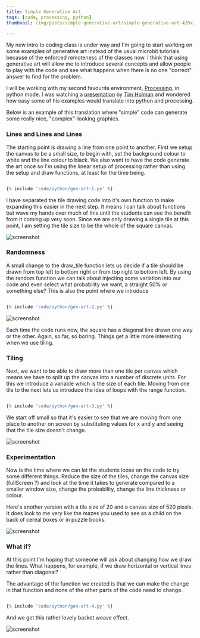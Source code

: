 ```yaml
---
title: Simple Generative Art
tags: [code, processing, python]
thumbnail: /img/posts/simple-generative-art/simple-generative-art-420x255.png

---
```


My new intro to coding class is under way and I'm going to start working on some examples of generative art instead of the usual microbit tutorials because of the
enforced remoteness of the classes now. I think that using generative art will allow me to introduce several concepts and allow people to play with the code and
see what happens when there is no one "correct" answer to find for the problem.

I will be working with my second favourite environment, <a href="https://processing.org/">Processing</a>, in python mode. I was watching a <a href="https://youtu.be/4Se0_w0ISYk">presentation</a> by
<a href="https://tholman.com">Tim Holman</a> and wondered how easy some of his examples would translate into python and processing.

Below is an example of this translation where "simple" code can generate some really nice, "complex"-looking graphics.

### Lines and Lines and Lines

The starting point is drawing a line from one point to another. First we setup the canvas to be a small size, to begin with, set the background colour to white
and the line colour to black. We also want to have the code generate the art once so I'm using the linear setup of processing rather than using the setup and draw functions,
at least for the time being.

```python

{% include 'code/python/gen-art-1.py' %}

```

I have separated the tile drawing code into it's own function to make expanding this easier in the next step. It means I can talk about functions but wave my hands over much of this until
the students can see the benefit from it coming up very soon. Since we are only drawing a single tile at this point, I am setting the tile size to be the whole of the square canvas.

![screenshot](/assets/img/posts/simple-generative-art/art-1.png)

### Randomness

A small change to the draw_tile function lets us decide if a tile should be drawn from top left to bottom right or from top right to bottom left. By using the random function
we can talk about injecting some variation into our code and even select what probability we want, a straight 50% or something else? This is also the point where we introduce

```python

{% include 'code/python/gen-art-2.py' %}

```

![screenshot](/assets/img/posts/simple-generative-art/art-2.png)

Each time the code runs now, the square has a diagonal line drawn one way or the other. Again, so far, so boring. Things get a little more interesting when we use tiling.

### Tiling

Next, we want to be able to draw more than one tile per canvas which means we have to split up the canvas into a number of discrete units. For this we
introduce a variable which is the size of each tile. Moving from one tile to the next lets us introduce the idea of loops with the range function.

```python

{% include 'code/python/gen-art-3.py' %}

```

We start off
small so that it's easier to see that we are moving from one place to another on screen by substituting values for x and y and seeing that the tile size doesn't change.

![screenshot](/assets/img/posts/simple-generative-art/art-3.png)

### Experimentation

Now is the time where we can let the students loose on the code to try some different things. Reduce the size of the tiles, change the canvas size (fullScreen ?) and look at the time it
takes to generate compared to a smaller window size, change the probability, change the line thickness or colour.

Here's another version with a tile size of 20 and a canvas size of 520 pixels. It does look to me very like the mazes you used to see as a child on the back of cereal boxes
or in puzzle books.

![screenshot](/assets/img/posts/simple-generative-art/art-4.png)

### What if?

At this point I'm hoping that someone will ask about changing how we draw the lines. What happens, for example, if we draw horizontal or vertical lines rather than
diagonal?

The advantage of the function we created is that we can make the change in that function and none of the other parts of the code need to change.

```python

{% include 'code/python/gen-art-4.py' %}

```

And we get this rather lovely basket weave effect.

![screenshot](/assets/img/posts/simple-generative-art/art-5.png)
